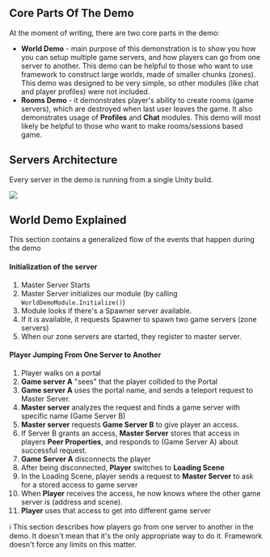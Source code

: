 ## Core Parts Of The Demo

At the moment of writing, there are two core parts in the demo:

* **World Demo** - main purpose of this demonstration is to show you how you can setup multiple game servers, and how players can go from one server to another. This demo can be helpful to those who want to use framework to construct large worlds, made of smaller chunks (zones). This demo was designed to be very simple, so other modules (like chat and player profiles) were not included.
* **Rooms Demo** - it demonstrates player's ability to create rooms (game servers), which are destroyed when last user leaves the game. It also demonstrates usage of **Profiles** and **Chat** modules. This demo will most likely be helpful to those who want to make rooms/sessions based game.

## Servers Architecture

Every server in the demo is running from a single Unity build.

![](http://i.imgur.com/SpDvYLo.png)

## World Demo Explained

This section contains a generalized flow of the events that happen during the demo

#### Initialization of the server

1. Master Server Starts
1. Master Server initializes our module (by calling `WorldDemoModule.Initialize()`)
1. Module looks if there's a Spawner server available.
1. If it is available, it requests Spawner to spawn two game servers (zone servers)
1. When our zone servers are started, they register to master server.

#### Player Jumping From One Server to Another

1. Player walks on a portal
1. **Game server A** "sees" that the player collided to the Portal
1. **Game server A** uses the portal name, and sends a teleport request to Master Server.
1. **Master server** analyzes the request and finds a game server with specific name (Game Server B)
1. **Master server** requests **Game Server B** to give player an access.
1. If Server B grants an access, **Master Server** stores that access in players **Peer Properties**, and responds to (Game Server A) about successful request.
1. **Game Server A** disconnects the player
1. After being disconnected, **Player** switches to **Loading Scene**
1. In the Loading Scene, player sends a request to **Master Server** to ask for a stored access to game server
1. When **Player** receives the access, he now knows where the other game server is (address and scene).
1. **Player** uses that access to get into different game server

ℹ️ This section describes how players go from one server to another in the demo. It doesn't mean that it's the only appropriate way to do it. Framework doesn't force any limits on this matter.